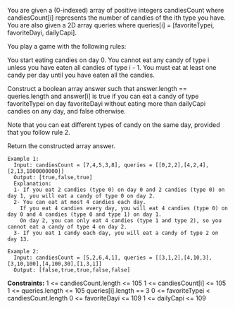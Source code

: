 You are given a (0-indexed) array of positive integers candiesCount where candiesCount[i] represents the number of candies of the ith type you have. You are also given a 2D array queries where queries[i] = [favoriteTypei, favoriteDayi, dailyCapi].

You play a game with the following rules:

You start eating candies on day 0.
You cannot eat any candy of type i unless you have eaten all candies of type i - 1.
You must eat at least one candy per day until you have eaten all the candies.

Construct a boolean array answer such that answer.length == queries.length and answer[i] is true if you can eat a candy of type favoriteTypei on day favoriteDayi without eating more than dailyCapi candies on any day, and false otherwise. 

Note that you can eat different types of candy on the same day, provided that you follow rule 2.

Return the constructed array answer.

 
```
Example 1:
  Input: candiesCount = [7,4,5,3,8], queries = [[0,2,2],[4,2,4],[2,13,1000000000]]
  Output: [true,false,true]
  Explanation:
  1- If you eat 2 candies (type 0) on day 0 and 2 candies (type 0) on day 1, you will eat a candy of type 0 on day 2.
  2- You can eat at most 4 candies each day.
    If you eat 4 candies every day, you will eat 4 candies (type 0) on day 0 and 4 candies (type 0 and type 1) on day 1.
    On day 2, you can only eat 4 candies (type 1 and type 2), so you cannot eat a candy of type 4 on day 2.
  3- If you eat 1 candy each day, you will eat a candy of type 2 on day 13.

Example 2:
  Input: candiesCount = [5,2,6,4,1], queries = [[3,1,2],[4,10,3],[3,10,100],[4,100,30],[1,3,1]]
  Output: [false,true,true,false,false]
```


**Constraints:**
  1 <= candiesCount.length <= 105
  1 <= candiesCount[i] <= 105
  1 <= queries.length <= 105
  queries[i].length == 3
  0 <= favoriteTypei < candiesCount.length
  0 <= favoriteDayi <= 109
  1 <= dailyCapi <= 109